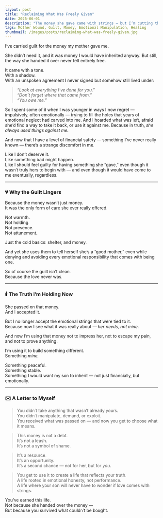 ```yaml
---
layout: post
title: "Reclaiming What Was Freely Given"
date: 2025-06-01
description: "The money she gave came with strings — but I’m cutting them, and using it to build something that’s truly mine."
tags: Mother Wound, Guilt, Money, Emotional Manipulation, Healing
thumbnail: /images/posts/reclaiming-what-was-freely-given.jpg
---
```


I’ve carried guilt for the money my mother gave me.

She didn’t need it, and it was money I would have inherited anyway. But still, the way she handed it over never felt entirely free.

It came with a tone.  
With a shadow.  
With an unspoken agreement I never signed but somehow still lived under:

> *“Look at everything I’ve done for you.”*  
> *“Don’t forget where that came from.”*  
> *“You owe me.”*

So I spent some of it when I was younger in ways I now regret — impulsively, often emotionally — trying to fill the holes that years of emotional neglect had carved into me. And I hoarded what was left, afraid she’d find a way to take it back, or use it against me. Because in truth, *she always used things against me.*

And now that I have a level of financial safety — something I’ve never really known — there’s a strange discomfort in me.

Like I don’t deserve it.  
Like something bad might happen.  
Like I should feel guilty for having something she “gave,” even though it wasn’t truly hers to begin with — and even though it would have come to me eventually, regardless.

---

### 💔 Why the Guilt Lingers

Because the money wasn’t just money.  
It was the only form of care she ever really offered.

Not warmth.  
Not holding.  
Not presence.  
Not attunement.

Just the cold basics: shelter, and money.

And yet she uses them to tell herself she’s a “good mother,” even while denying and avoiding every emotional responsibility that comes with being one.

So of course the guilt isn’t clean.  
Because the love never was.

---

### 🕯️ The Truth I’m Holding Now

She passed on that money.  
And I accepted it.

But I no longer accept the emotional strings that were tied to it.  
Because now I see what it was really about — *her needs, not mine.*

And now I’m using that money not to impress her, not to escape my pain, and not to prove anything.

I’m using it to build something different.  
Something *mine.*

Something peaceful.  
Something stable.  
Something I would want my son to inherit — not just financially, but emotionally.

---

### ✉️ A Letter to Myself

> You didn’t take anything that wasn’t already yours.  
> You didn’t manipulate, demand, or exploit.  
> You received what was passed on — and now you get to choose what it means.

> This money is not a debt.  
> It’s not a leash.  
> It’s not a symbol of shame.

> It’s a resource.  
> It’s an opportunity.  
> It’s a second chance — not for her, but for *you.*

> You get to use it to create a life that reflects your truth.  
> A life rooted in emotional honesty, not performance.  
> A life where your son will never have to wonder if love comes with strings.

You’ve earned this life.  
Not because she handed over the money —  
But because you survived what couldn’t be bought.

